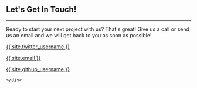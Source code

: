 <section id="contact">
    <div class="container">
        <div class="row">
            <div class="col-lg-8 col-lg-offset-2 text-center">
                <h2 class="section-heading">Let's Get In Touch!</h2>
                <hr class="primary">
                <p>Ready to start your next project with us? That's great! Give us a call or send us an email and we will get back to you as soon as possible!</p>
            </div>
        <div class="col-lg-2 col-lg-offset-2 text-center">
            <a href="https://twitter.com/{{ site.twitter_username }}">
                <i class="fa fa-twitter fa-3x wow bounceIn" data-wow-delay=".1s"></i>
                <p>{{ site.twitter_username }}</p>
            </a>
        </div>
        <div class="col-lg-2 col-lg-offset-1 text-center">
            <a href="mailto:{{ site.email }}">
            <i class="fa fa-envelope-o fa-3x wow bounceIn" data-wow-delay=".1s"></i>
                <p>{{ site.email }}</p>
            </a>
        </div>
        <div class="col-lg-2 col-lg-offset-1 text-center">
            <a href="https://github.com/{{ site.github_username }}">
            <i class="fa fa-github fa-3x wow bounceIn" data-wow-delay=".1s"></i>
                <p>{{ site.github_username }}</p>
            </a>
        </div>

    </div>
</section>